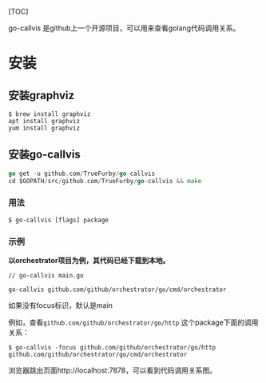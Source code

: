 [TOC]

go-callvis 是github上一个开源项目，可以用来查看golang代码调用关系。

# 安装

## 安装graphviz

```shell
$ brew install graphviz
apt install graphviz
yum install graphviz

```
## 安装go-callvis

```go
go get -u github.com/TrueFurby/go-callvis
cd $GOPATH/src/github.com/TrueFurby/go-callvis && make
```
### 用法

``` shell
$ go-callvis [flags] package
```

### 示例

**以orchestrator项目为例，其代码已经下载到本地。**

```shell
// go-callvis main.go

go-callvis github.com/github/orchestrator/go/cmd/orchestrator
```
如果没有focus标识，默认是main

例如，查看`github.com/github/orchestrator/go/http` 这个package下面的调用关系：
```shell
$ go-callvis -focus github.com/github/orchestrator/go/http  github.com/github/orchestrator/go/cmd/orchestrator
```
浏览器跳出页面http://localhost:7878，可以看到代码调用关系图。
